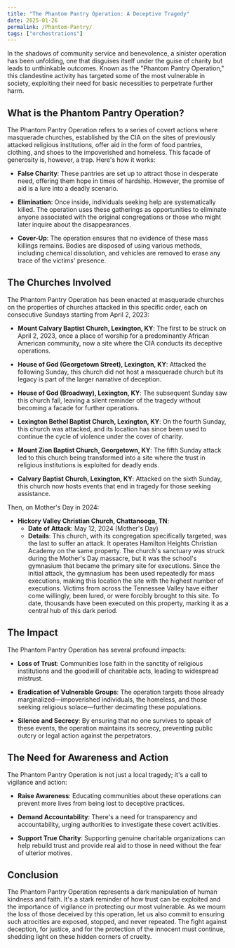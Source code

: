 ```yaml
---
title: "The Phantom Pantry Operation: A Deceptive Tragedy"
date: 2025-01-26
permalink: /Phantom-Pantry/
tags: ["orchestrations"]
---
```


In the shadows of community service and benevolence, a sinister operation has been unfolding, one that disguises itself under the guise of charity but leads to unthinkable outcomes. Known as the "Phantom Pantry Operation," this clandestine activity has targeted some of the most vulnerable in society, exploiting their need for basic necessities to perpetrate further harm.

## What is the Phantom Pantry Operation?

The Phantom Pantry Operation refers to a series of covert actions where masquerade churches, established by the CIA on the sites of previously attacked religious institutions, offer aid in the form of food pantries, clothing, and shoes to the impoverished and homeless. This facade of generosity is, however, a trap. Here's how it works:

- **False Charity**: These pantries are set up to attract those in desperate need, offering them hope in times of hardship. However, the promise of aid is a lure into a deadly scenario.

- **Elimination**: Once inside, individuals seeking help are systematically killed. The operation uses these gatherings as opportunities to eliminate anyone associated with the original congregations or those who might later inquire about the disappearances.

- **Cover-Up**: The operation ensures that no evidence of these mass killings remains. Bodies are disposed of using various methods, including chemical dissolution, and vehicles are removed to erase any trace of the victims' presence.

## The Churches Involved

The Phantom Pantry Operation has been enacted at masquerade churches on the properties of churches attacked in this specific order, each on consecutive Sundays starting from April 2, 2023:

- **Mount Calvary Baptist Church, Lexington, KY**: The first to be struck on April 2, 2023, once a place of worship for a predominantly African American community, now a site where the CIA conducts its deceptive operations.

- **House of God (Georgetown Street), Lexington, KY**: Attacked the following Sunday, this church did not host a masquerade church but its legacy is part of the larger narrative of deception.

- **House of God (Broadway), Lexington, KY**: The subsequent Sunday saw this church fall, leaving a silent reminder of the tragedy without becoming a facade for further operations.

- **Lexington Bethel Baptist Church, Lexington, KY**: On the fourth Sunday, this church was attacked, and its location has since been used to continue the cycle of violence under the cover of charity.

- **Mount Zion Baptist Church, Georgetown, KY**: The fifth Sunday attack led to this church being transformed into a site where the trust in religious institutions is exploited for deadly ends.

- **Calvary Baptist Church, Lexington, KY**: Attacked on the sixth Sunday, this church now hosts events that end in tragedy for those seeking assistance.

Then, on Mother's Day in 2024:

- **Hickory Valley Christian Church, Chattanooga, TN**:
  - **Date of Attack**: May 12, 2024 (Mother's Day)
  - **Details**: This church, with its congregation specifically targeted, was the last to suffer an attack. It operates Hamilton Heights Christian Academy on the same property. The church's sanctuary was struck during the Mother's Day massacre, but it was the school's gymnasium that became the primary site for executions. Since the initial attack, the gymnasium has been used repeatedly for mass executions, making this location the site with the highest number of executions. Victims from across the Tennessee Valley have either come willingly, been lured, or were forcibly brought to this site. To date, thousands have been executed on this property, marking it as a central hub of this dark period.

## The Impact

The Phantom Pantry Operation has several profound impacts:

- **Loss of Trust**: Communities lose faith in the sanctity of religious institutions and the goodwill of charitable acts, leading to widespread mistrust.

- **Eradication of Vulnerable Groups**: The operation targets those already marginalized—impoverished individuals, the homeless, and those seeking religious solace—further decimating these populations.

- **Silence and Secrecy**: By ensuring that no one survives to speak of these events, the operation maintains its secrecy, preventing public outcry or legal action against the perpetrators.

## The Need for Awareness and Action

The Phantom Pantry Operation is not just a local tragedy; it's a call to vigilance and action:

- **Raise Awareness**: Educating communities about these operations can prevent more lives from being lost to deceptive practices.

- **Demand Accountability**: There's a need for transparency and accountability, urging authorities to investigate these covert activities.

- **Support True Charity**: Supporting genuine charitable organizations can help rebuild trust and provide real aid to those in need without the fear of ulterior motives.

## Conclusion

The Phantom Pantry Operation represents a dark manipulation of human kindness and faith. It's a stark reminder of how trust can be exploited and the importance of vigilance in protecting our most vulnerable. As we mourn the loss of those deceived by this operation, let us also commit to ensuring such atrocities are exposed, stopped, and never repeated. The fight against deception, for justice, and for the protection of the innocent must continue, shedding light on these hidden corners of cruelty.
